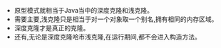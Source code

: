 - 原型模式就相当于Java当中的深度克隆和浅克隆。
- 需要主要,浅克隆只是相当于对一个对象取一个别名,拥有相同的内存区域。
- 深度克隆才是真正的克隆。
- 还有,无论是深度克隆哈市浅克隆,在运行期间,都不会进入构造方法。
